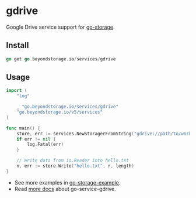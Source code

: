 # gdrive

Google Drive service support for [go-storage](https://github.com/beyondstorage/go-storage).

## Install

```go
go get go.beyondstorage.io/services/gdrive
```

## Usage

```go
import (
	"log"

	_ "go.beyondstorage.io/services/gdrive"
	"go.beyondstorage.io/v5/services"
)

func main() {
	store, err := services.NewStoragerFromString("gdrive://path/to/work_dir?name=<a_meaningful_name>?credential=file:<absolute_path_to_credentials>")
	if err != nil {
		log.Fatal(err)
	}

	// Write data from io.Reader into hello.txt
	n, err := store.Write("hello.txt", r, length)
}
```

- See more examples in [go-storage-example](https://github.com/beyondstorage/go-storage-example).
- Read [more docs](https://beyondstorage.io/docs/go-storage/services/gdrive) about go-service-gdrive.
